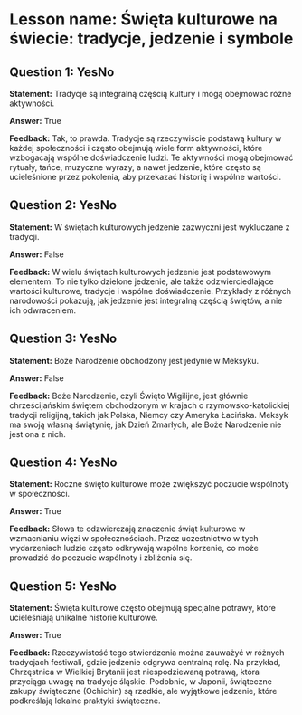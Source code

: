 # Lesson name: Święta kulturowe na świecie: tradycje, jedzenie i symbole

## Question 1: YesNo

**Statement:** Tradycje są integralną częścią kultury i mogą obejmować różne aktywności.

**Answer:** True

**Feedback:**
Tak, to prawda. Tradycje są rzeczywiście podstawą kultury w każdej społeczności i często obejmują wiele form aktywności, które wzbogacają wspólne doświadczenie ludzi. Te aktywności mogą obejmować rytuały, tańce, muzyczne wyrazy, a nawet jedzenie, które często są ucieleśnione przez pokolenia, aby przekazać historię i wspólne wartości.


## Question 2: YesNo

**Statement:** W świętach kulturowych jedzenie zazwyczni jest wykluczane z tradycji.

**Answer:** False

**Feedback:**
W wielu świętach kulturowych jedzenie jest podstawowym elementem. To nie tylko dzielone jedzenie, ale także odzwierciedlające wartości kulturowe, tradycje i wspólne doświadczenie. Przykłady z różnych narodowości pokazują, jak jedzenie jest integralną częścią świętów, a nie ich odwraceniem.


## Question 3: YesNo

**Statement:** Boże Narodzenie obchodzony jest jedynie w Meksyku.

**Answer:** False

**Feedback:**
Boże Narodzenie, czyli Święto Wigilijne, jest głównie chrześcijańskim świętem obchodzonym w krajach o rzymowsko-katolickiej tradycji religijną, takich jak Polska, Niemcy czy Ameryka Łacińska. Meksyk ma swoją własną świątynię, jak Dzień Zmarłych, ale Boże Narodzenie nie jest ona z nich.


## Question 4: YesNo

**Statement:** Roczne święto kulturowe może zwiększyć poczucie wspólnoty w społeczności.

**Answer:** True

**Feedback:**
Słowa te odzwierczają znaczenie świąt kulturowe w wzmacnianiu więzi w społecznościach. Przez uczestnictwo w tych wydarzeniach ludzie często odkrywają wspólne korzenie, co może prowadzić do poczucie wspólnoty i zbliżenia się.


## Question 5: YesNo

**Statement:** Święta kulturowe często obejmują specjalne potrawy, które ucieleśniają unikalne historie kulturowe.

**Answer:** True

**Feedback:**
Rzeczywistość tego stwierdzenia można zauważyć w różnych tradycjach festiwali, gdzie jedzenie odgrywa centralną rolę. Na przykład, Chrzęstnica w Wielkiej Brytanii jest niespodziewaną potrawą, która przyciąga uwagę na tradycje śląskie. Podobnie, w Japonii, świąteczne zakupy świąteczne (Ochichin) są rzadkie, ale wyjątkowe jedzenie, które podkreślają lokalne praktyki świąteczne.

